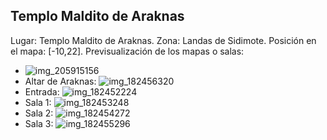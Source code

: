 ## Templo Maldito de Araknas
Lugar: Templo Maldito de Araknas.
Zona: Landas de Sidimote.
Posición en el mapa: [-10,22].
Previsualización de los mapas o salas:
- ![img_205915156](https://media.discordapp.net/attachments/1115311447145193482/1115348177357381653/205915156.jpg)
- Altar de Araknas: ![img_182456320](https://media.discordapp.net/attachments/1115311447145193482/1115341458409525388/182456320.jpg)
- Entrada: ![img_182452224](https://media.discordapp.net/attachments/1115311447145193482/1115341446065684530/182452224.jpg)
- Sala 1: ![img_182453248](https://media.discordapp.net/attachments/1115311447145193482/1115341453305053274/182453248.jpg)
- Sala 2: ![img_182454272](https://media.discordapp.net/attachments/1115311447145193482/1115341454630453298/182454272.jpg)
- Sala 3: ![img_182455296](https://media.discordapp.net/attachments/1115311447145193482/1115341456450789487/182455296.jpg)